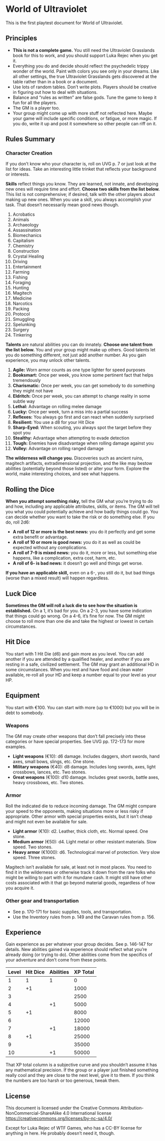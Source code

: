 # World of Ultraviolet

This is the first playtest document for World of Ultraviolet. 

## Principles

- **This is not a complete game.** You still need the Ultraviolet Grasslands book for this to work, and you should support Luka Rejec when you get it.
- Everything you do and decide should reflect the psychedelic trippy wonder of the world. Paint with colors you see only in your dreams. Like all other settings, the true Ultraviolet Grasslands gets discovered at the table rather than in a book or a document. 
- Use lots of random tables. Don’t write plots. Players should be creative in figuring out how to deal with situations. 
- Balance and “rules as written” are false gods. Tune the game to keep it fun for all the players. 
- The GM is a player too.
- Your group might come up with more stuff not reflected here. Maybe your game will include specific conditions, or fatigue, or more magic. If you do, write it up and post it somewhere so other people can riff on it.

## Rules Summary
### Character Creation

If you don’t know who your character is, roll on UVG p. 7 or just look at the list for ideas. Take an interesting little trinket that reflects your background or interests.

**Skills** reflect things you know. They are learned, not innate, and developing new ones will require time and effort. **Choose two skills from the list below.** This list is not comprehensive; if desired, talk with the other players about making up new ones. When you use a skill, you always accomplish your task. That doesn’t necessarily mean good news though.

1. Acrobatics
2. Animals
3. Archaeology
4. Assassination
5. Biomechanics
6. Capitalism
7. Chemistry
8. Construction
9. Crystal Healing
10. Driving
11. Entertainment
12. Farming
13. Fishing
14. Foraging
15. Hunting
16. Magitech
17. Medicine
18. Narcotics
19. Packing
20. Protocol
21. Smuggling
22. Spelunking
23. Surgery
24. Tinkering

**Talents** are natural abilities you can do innately. **Choose one talent from the list below.** You and your group might make up others. Good talents let you do something different, not just add another number. As you gain experience, you may unlock other talents.

1. **Agile:** Worn armor counts as one type lighter for speed purposes
2. **Booksmart:** Once per week, you know some pertinent fact that helps tremendously
3. **Charismatic:** Once per week, you can get somebody to do something they might not have
4. **Eldritch:** Once per week, you can attempt to change reality in some subtle way
5. **Lethal:** Advantage on rolling melee damage
6. **Lucky:** Once per week, turn a miss into a partial success
7. **Reflexes:** You always go first and can react when suddenly surprised
8. **Resilient:** You use a d8 for your Hit Dice
9. **Sharp-Eyed:** When scouting, you always spot the target before they spot you
10. **Stealthy:** Advantage when attempting to evade detection
11. **Tough:** Enemies have disadvantage when rolling damage against you
12. **Volley:** Advantage on rolling ranged damage

**The wilderness will change you.** Discoveries such as ancient ruins, magitech artifacts, extradimensional projection, and the like may bestow abilities (potentially beyond those listed) or alter your form. Explore the world, make interesting choices, and see what happens.

## Rolling the Dice

**When you attempt something risky,** tell the GM what you’re trying to do and how, including any applicable attributes, skills, or items. The GM will tell you what you could potentially achieve and how badly things could go. You can decide whether you want to take the risk or do something else. If you do, roll 2d6:

- **A roll of 12 or more is the best news:** you do it perfectly and get some extra benefit or advantage.
- **A roll of 10 or more is good news:** you do it as well as could be expected without any complications.
- **A roll of 7-9 is mixed news:** you do it, more or less, but something else happens, like a complication, extra cost, harm, etc.
- **A roll of 6- is bad news:** it doesn’t go well and things get worse.

**If you have an applicable skill,** even on a 6-, you still do it, but bad things (worse than a mixed result) will happen regardless.

## Luck Dice

**Sometimes the GM will roll a luck die to see how the situation is established.** On a 1, it’s bad for you. On a 2-3, you have some indication that things could go wrong. On a 4-6, it’s fine for now. The GM might choose to roll more than one die and take the highest or lowest in certain circumstances.

## Hit Dice

You start with 1 Hit Die (d6) and gain more as you level. You can add another if you are attended by a qualified healer, and another if you are resting in a safe, civilized settlement.  The GM may grant an additional HD in some circumstances. When you rest and have food and clean water available, re-roll all your HD and keep a number equal to your level as your HP.

## Equipment

You start with €100. You can start with more (up to €1000) but you will be in debt to somebody. 

### Weapons

The GM may create other weapons that don’t fall precisely into these categories or have special properties. See UVG pp. 172-173 for more examples. 

- **Light weapons** (€10): d6 damage. Includes daggers, short swords, hand axes, small bows, slings, etc. One stone.
- **Military weapons** (€40): d8 damage. Includes long swords, axes, light crossbows, lances, etc. Two stones.
- **Great weapons** (€100): d10 damage. Includes great swords, battle axes, heavy crossbows, etc. Two stones.

### Armor

Roll the indicated die to reduce incoming damage. The GM might compare your speed to the opponents, making situations more or less risky if appropriate. Other armor with special properties exists, but it isn’t cheap and might not even be available for sale.

- **Light armor** (€10): d2. Leather, thick cloth, etc. Normal speed. One stone.
- **Medium armor** (€50): d4. Light metal or other resistant materials. Slow speed. Two stones.
- **Heavy armor** (€1000): d6. Technological marvel of protection. Very slow speed. Three stones.

Magitech isn’t available for sale, at least not in most places. You need to find it in the wilderness or otherwise track it down from the rare folks who might be willing to part with it for mundane cash. It might still have other costs associated with it that go beyond material goods, regardless of how you acquire it.

### Other gear and transportation

- See p. 170-171 for basic supplies, tools, and transportation. 
- Use the Inventory rules from p. 149 and the Caravan rules from p. 156.

## Experience

Gain experience as per whatever your group decides. See p. 146-147 for details. New abilities gained via experience should reflect what you’re already doing (or trying to do). Other abilities come from the specifics of your adventure and don’t come from these points.

| Level | Hit Dice | Abilities | XP Total |
| ----- | -------- | --------- | -------- |
| 1     | 1        | 1         | 0        |
| 2     | +1       |           | 1000     |
| 3     |          |           | 2500     |
| 4     |          | +1        | 5000     |
| 5     | +1       |           | 8000     |
| 6     |          |           | 12000    |
| 7     |          | +1        | 18000    |
| 8     | +1       |           | 25000    |
| 9     |          |           | 35000    |
| 10    |          | +1        | 50000    |



That XP total column is a subjective curve and you shouldn’t assume it has any mathematical precision. If the group or a player just finished something really cool and they are close to the next level, give it to them. If you think the numbers are too harsh or too generous, tweak them. 

## License

This document is licensed under the Creative Commons Attribution-NonCommercial-ShareAlike 4.0 International license https://creativecommons.org/licenses/by-nc-sa/4.0/

Except for Luka Rejec of WTF Games, who has a CC-BY license for anything in here. He probably doesn’t need it, though.
